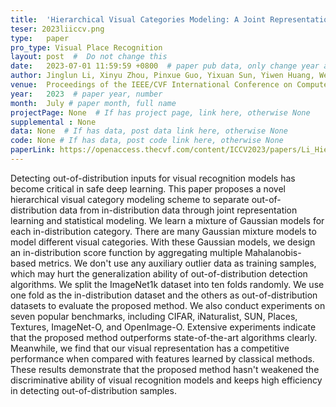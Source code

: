```yaml
---
title:  'Hierarchical Visual Categories Modeling: A Joint Representation Learning and Density Estimation Framework for Out-of-Distribution Detection'  #  Paper title, covered by ''
teser: 2023liiccv.png
type:   paper
pro_type: Visual Place Recognition
layout: post  #  Do not change this
date:   2023-07-01 11:59:59 +0800  # paper pub data, only change year and month according to this format
author: Jinglun Li, Xinyu Zhou, Pinxue Guo, Yixuan Sun, Yiwen Huang, Weifeng Ge, Wenqiang Zhang # authors information
venue:  Proceedings of the IEEE/CVF International Conference on Computer Vision (ICCV) (CCF A) # Where it be, ICCV and CVPR remove IEEE Conference on,
year:   2023  # paper year, number
month:  July # paper month, full name
projectPage: None  # If has project page, link here, otherwise None
supplemental : None
data: None  # If has data, post data link here, otherwise None
code: None # If has data, post code link here, otherwise None
paperLink: https://openaccess.thecvf.com/content/ICCV2023/papers/Li_Hierarchical_Visual_Categories_Modeling_A_Joint_Representation_Learning_and_Density_ICCV_2023_paper.pdf # post paper pdf link here
---
```


Detecting out-of-distribution inputs for visual recognition models has become critical in safe deep learning. This paper proposes a novel hierarchical visual category modeling scheme to separate out-of-distribution data from in-distribution data through joint representation learning and statistical modeling. We learn a mixture of Gaussian models for each in-distribution category. There are many Gaussian mixture models to model different visual categories. With these Gaussian models, we design an in-distribution score function by aggregating multiple Mahalanobis-based metrics. We don't use any auxiliary outlier data as training samples, which may hurt the generalization ability of out-of-distribution detection algorithms. We split the ImageNet1k dataset into ten folds randomly. We use one fold as the in-distribution dataset and the others as out-of-distribution datasets to evaluate the proposed method. We also conduct experiments on seven popular benchmarks, including CIFAR, iNaturalist, SUN, Places, Textures, ImageNet-O, and OpenImage-O. Extensive experiments indicate that the proposed method outperforms state-of-the-art algorithms clearly. Meanwhile, we find that our visual representation has a competitive performance when compared with features learned by classical methods. These results demonstrate that the proposed method hasn't weakened the discriminative ability of visual recognition models and keeps high efficiency in detecting out-of-distribution samples.